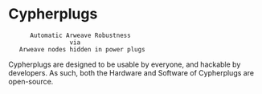 # Cypherplugs

          Automatic Arweave Robustness
                     via
       Arweave nodes hidden in power plugs
 
 Cypherplugs are designed to be usable by everyone, and hackable by developers. As such, both the Hardware and Software of Cypherplugs are open-source.
 
